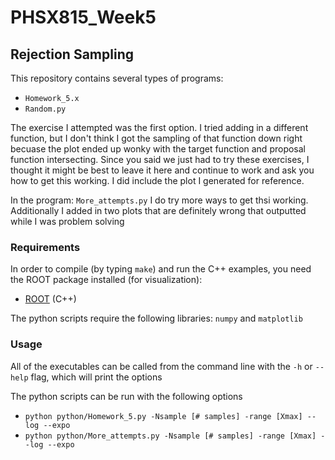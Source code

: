 # PHSX815_Week5

## Rejection Sampling

This repository contains several types of programs:

- `Homework_5.x`  
- `Random.py`

The exercise I attempted was the first option. I tried adding in a different function, but I don't think I got the sampling of that function down right becuase the plot ended up wonky with the target function and proposal function intersecting. Since you said we just had to try these exercises, I thought it might be best to leave it here and continue to work and ask you how to get this working. I did include the plot I generated for reference. 

In the program: `More_attempts.py` I do try more ways to get thsi working. 
Additionally I added in two plots that are definitely wrong that outputted while I was problem solving

### Requirements

In order to compile (by typing `make`) and run the C++ examples, you
need the ROOT package installed (for visualization):
- [ROOT](https://root.cern/) (C++)

The python scripts require the following libraries: `numpy` and `matplotlib`

### Usage

All of the executables can be called from the
command line with the `-h` or `--help` flag, which will print the options

The python scripts can be run with the following options
- `python python/Homework_5.py -Nsample [# samples] -range [Xmax] --log --expo`
- `python python/More_attempts.py -Nsample [# samples] -range [Xmax] --log --expo`
